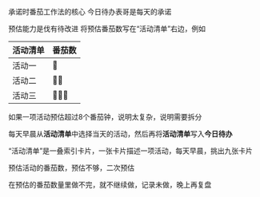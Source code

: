 承诺时番茄工作法的核心
今日待办表哥是每天的承诺

预估能力是伐有待改进
将预估番茄数写在“活动清单”右边，例如

| 活动清单 | 番茄数 |
| --- | ---|
| 活动一 | 🍅 |
| 活动二 | 🍅🍅 |
| 活动三 | 🍅🍅🍅 |



如果一项活动预估超过8个番茄钟，说明太复杂，说明需要拆分

每天早晨从**活动清单**中选择当天的活动，然后再将**活动清单**写入**今日待办**

“活动清单”是一叠索引卡片，一张卡片描述一项活动，每天早晨，挑出九张卡片

预估活动的番茄数，预估不够，二次预估

在预估的番茄数量里做不完，就不继续做，记录未做，晚上再复盘



